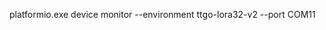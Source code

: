<!-- pio run device monitor --environment ttgo-lora32-v2 --port COM11  -->

platformio.exe device monitor --environment ttgo-lora32-v2 --port COM11 